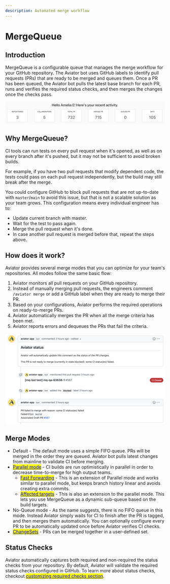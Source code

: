 ```yaml
---
description: Automated merge workflow
---
```


# MergeQueue

## Introduction <a href="#introduction" id="introduction"></a>

MergeQueue is a configurable queue that manages the merge workflow for your GitHub repository. The Aviator bot uses GitHub labels to identify pull requests (PRs) that are ready to be merged and queues them. Once a PR has been queued, the Aviator bot pulls the latest base branch for each PR, runs and verifies the required status checks, and then merges the changes once the checks pass.

![Dashboard view](<../.gitbook/assets/Screen Shot 2022-05-17 at 9.56.31 PM.png>)

## **Why MergeQueue?**

CI tools can run tests on every pull request when it's opened, as well as on every branch after it's pushed, but it may not be sufficient to avoid broken builds.

For example, if you have two pull requests that modify dependent code, the tests could pass on each pull request independently, but the build may still break after the merge.

You could configure GitHub to block pull requests that are not up-to-date with `master`/`main` to avoid this issue, but that is not a scalable solution as your team grows. This configuration means every individual engineer has to:

* Update current branch with master.
* Wait for the test to pass again.
* Merge the pull request when it's done.
* In case another pull request is merged before that, repeat the steps above.

## How does it work?

Aviator provides several merge modes that you can optimize for your team's repositories. All modes follow the same basic flow:

1. Aviator monitors all pull requests on your GitHub repository.
2. Instead of manually merging pull requests, the engineers comment `/aviator merge` or add a GitHub label when they are ready to merge their PR.
3. Based on your configurations, Aviator performs the required operations on ready-to-merge PRs.
4. Aviator automatically merges the PR when all the merge criteria has been met.
5. Aviator reports errors and dequeues the PRs that fail the criteria.

![MergeQueue automatically dequeues PRs and reports build failures.](<../.gitbook/assets/Screen Shot 2022-05-23 at 5.33.58 PM.png>)

## Merge Modes

* Default - The default mode uses a simple FIFO queue. PRs will be merged in the order they are queued. Aviator bot pulls latest changes from mainline to validate CI before merging.
* [<mark style="color:blue;">Parallel mode</mark>](concepts/parallel-mode/) - CI builds are run optimistically in parallel in order to decrease time-to-merge for high output teams.
  * [<mark style="color:blue;">Fast Forwarding</mark>](how-to-guides/fast-forwarding.md) - This is an extension of Parallel mode and works similar to parallel mode, but keeps branch history linear and avoids creating extra commits.
  * [<mark style="color:blue;">Affected targets</mark>](concepts/affected-targets/) - This is also an extension to the parallel mode. This lets you use MergeQueue as a dynamic sub-queue based on the build targets.
* No-Queue mode - As the name suggests, there is no FIFO queue in this mode. Instead Aviator simply waits for CI to finish after the PR is tagged, and then merges them automatically. You can optionally configure every PR to be automatically updated once before Aviator verifies CI checks.
* [<mark style="color:blue;">ChangeSets</mark>](concepts/changesets/) - PRs can be merged together in a user-defined set.

## Status Checks

Aviator automatically captures both required and non-required the status checks from your repository. By default, Aviator will validate the required status checks configured in GitHub. To learn more about status checks, checkout [<mark style="color:blue;">customizing required checks section</mark>](broken-reference).
